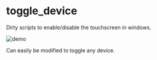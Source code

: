 # toggle_device
Dirty scripts to enable/disable the touchscreen in windows.

![demo](https://i.imgur.com/imj48Vh.gif)

Can easily be modified to toggle any device.

